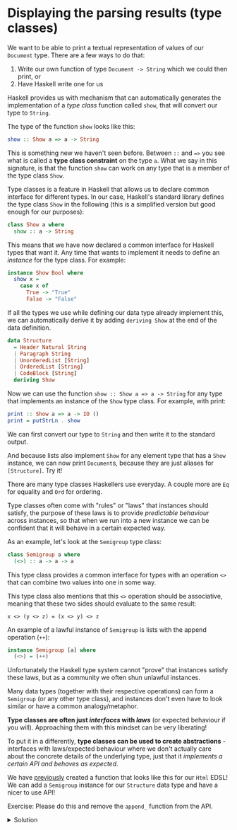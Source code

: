 # Displaying the parsing results (type classes)

We want to be able to print a textual representation of values
of our `Document` type. There are a few ways to do that:

1. Write our own function of type `Document -> String` which we could then print, or
2. Have Haskell write one for us

Haskell provides us with mechanism that can automatically generates the implementation of a
*type class* function called `show`, that will convert our type to `String`.

The type of the function `show` looks like this:

```hs
show :: Show a => a -> String
```

This is something new we haven't seen before. Between `::` and `=>`
you see what is called a __type class constraint__ on the type `a`. What
we say in this signature, is that the function `show` can work on any
type that is a member of the type class `Show`.

Type classes is a feature in Haskell that allows us to declare common
interface for different types. In our case, Haskell's standard library
defines the type class `Show` in the following (this is a simplified
version but good enough for our purposes):

```hs
class Show a where
  show :: a -> String
```

This means that we have now declared a common interface for Haskell
types that want it. Any time that wants to implement it needs to
define an *instance* for the type class. For example:

```hs
instance Show Bool where
  show x =
    case x of
      True -> "True"
      False -> "False"
```

If all the types we use while defining our data type already implement
this, we can automatically derive it by adding `deriving Show` at the
end of the data definition.

```hs
data Structure
  = Header Natural String
  | Paragraph String
  | UnorderedList [String]
  | OrderedList [String]
  | CodeBlock [String]
  deriving Show
```

Now we can use the function `show :: Show a => a -> String` for any
type that implements an instance of the `Show` type class. For example, with print:

```hs
print :: Show a => a -> IO ()
print = putStrLn . show
```

We can first convert our type to `String` and then write it to the
standard output.

And because lists also implement `Show` for any element type that has
a `Show` instance, we can now print `Document`s, because they are just
aliases for `[Structure]`. Try it!

There are many type classes Haskellers use everyday. A couple more are
`Eq` for equality and `Ord` for ordering.

Type classes often come with "rules" or "laws" that instances should satisfy,
the purpose of these laws is to provide *predictable behaviour* across
instances, so that when we run into a new instance we can be confident
that it will behave in a certain expected way.

As an example, let's look at the `Semigroup` type class:

```hs
class Semigroup a where
  (<>) :: a -> a -> a
```

This type class provides a common interface for types with an operation `<>`
that can combine two values into one in some way.

This type class also mentions that this `<>` operation should be associative,
meaning that these two sides should evaluate to the same result:

```
x <> (y <> z) = (x <> y) <> z
```

An example of a lawful instance of `Semigroup` is lists with the append operation (`++`):

```hs
instance Semigroup [a] where
  (<>) = (++)
```

Unfortunately the Haskell type system cannot "prove" that instances
satisfy these laws, but as a community we often shun unlawful instances.

Many data types (together with their respective operations) can
form a `Semigroup` (or any other type class), and instances
don't even have to look similar or have a common analogy/metaphor.

**Type classes are often just _interfaces_ with _laws_** (or expected behaviour if you will).
Approaching them with this mindset can be very liberating!

To put it in a differently, **type classes can be used to create abstractions** -
interfaces with laws/expected behaviour where we don't actually care about the
concrete details of the underlying type, just that it *implements a certain
API and behaves as expected*.

We have [previously](02_04-safer_construction.html#appending-htmlstructure)
created a function that looks like this for our `Html` EDSL!
We can add a `Semigroup` instance for our `Structure` data type
and have a nicer to use API!

Exercise: Please do this and remove the `append_` function from the API.

<details>
  <summary>Solution</summary>

Replace this:

```hs
append_ :: Structure -> Structure -> Structure
append_ c1 c2 =
  Structure (getStructureString c1 <> getStructureString c2)
```

With this:

```hs
instance Semigroup Structure where
  (<>) c1 c2 =
    Structure (getStructureString c1 <> getStructureString c2)
```

And remove the export of `append_` in `Html.hs`. You won't need to further export anything
as type class instances are exported automatically.

You will also need replace the usage of `append_` with `<>` in `hello.hs`.

</details>
